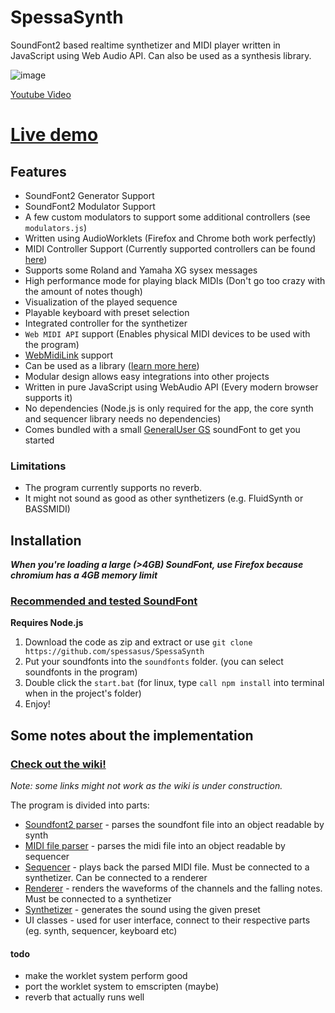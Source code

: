 # SpessaSynth
SoundFont2 based realtime synthetizer and MIDI player written in JavaScript using Web Audio API. Can also be used as a synthesis library.


![image](https://github.com/spessasus/SpessaSynth/assets/95608008/b092e92b-0f21-4b97-8449-75cb1b6a72cc)


[Youtube Video](https://youtu.be/_vPkI35Y5Po)

# [Live demo](https://spessasus.github.io/SpessaSynth/)

## Features
- SoundFont2 Generator Support
- SoundFont2 Modulator Support
- A few custom modulators to support some additional controllers (see `modulators.js`)
- Written using AudioWorklets (Firefox and Chrome both work perfectly)
- MIDI Controller Support (Currently supported controllers can be found [here](../../wiki/Synthetizer-Class#supported-controllers))
- Supports some Roland and Yamaha XG sysex messages
- High performance mode for playing black MIDIs (Don't go too crazy with the amount of notes though)
- Visualization of the played sequence
- Playable keyboard with preset selection
- Integrated controller for the synthetizer
- `Web MIDI API` support (Enables physical MIDI devices to be used with the program)
- [WebMidiLink](https://www.g200kg.com/en/docs/webmidilink/) support
- Can be used as a library ([learn more here](../../wiki/Usage-As-Library))
- Modular design allows easy integrations into other projects
- Written in pure JavaScript using WebAudio API (Every modern browser supports it)
- No dependencies (Node.js is only required for the app, the core synth and sequencer library needs no dependencies)
- Comes bundled with a small [GeneralUser GS](https://schristiancollins.com/generaluser.php) soundFont to get you started

### Limitations
- The program currently supports no reverb. 
- It might not sound as good as other synthetizers (e.g. FluidSynth or BASSMIDI)

## Installation
***When you're loading a large (>4GB) SoundFont, use Firefox because chromium has a 4GB memory limit***

### [Recommended and tested SoundFont](https://musical-artifacts.com/artifacts/1176)

**Requires Node.js**
1. Download the code as zip and extract or use `git clone https://github.com/spessasus/SpessaSynth`
2. Put your soundfonts into the `soundfonts` folder. (you can select soundfonts in the program)
3. Double click the `start.bat` (for linux, type `call npm install` into terminal when in the project's folder)
4. Enjoy!

## Some notes about the implementation
### [Check out the wiki!](../../wiki/Home)
*Note: some links might not work as the wiki is under construction.*

The program is divided into parts:
- [Soundfont2 parser](../../wiki/SoundFont2-Class) - parses the soundfont file into an object readable by synth
- [MIDI file parser](../../wiki/MIDI-Class) - parses the midi file into an object readable by sequencer
- [Sequencer](../../wiki/Sequencer-Class) - plays back the parsed MIDI file. Must be connected to a synthetizer. Can be connected to a renderer
- [Renderer](../../wiki/Renderer-Class) - renders the waveforms of the channels and the falling notes. Must be connected to a synthetizer
- [Synthetizer](../../wiki/Synthetizer-Class) - generates the sound using the given preset
- UI classes - used for user interface, connect to their respective parts (eg. synth, sequencer, keyboard etc)

#### todo
- make the worklet system perform good
- port the worklet system to emscripten (maybe)
- reverb that actually runs well